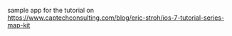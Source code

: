 sample app for the tutorial on https://www.captechconsulting.com/blog/eric-stroh/ios-7-tutorial-series-map-kit